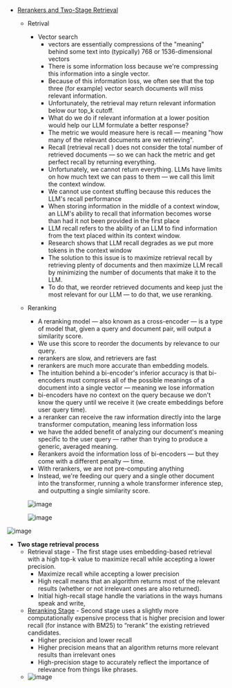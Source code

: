 - [Rerankers and Two-Stage Retrieval](https://www.pinecone.io/learn/series/rag/rerankers/)
  - Retrival
    - Vector search
      - vectors are essentially compressions of the "meaning" behind some text into (typically) 768 or 1536-dimensional vectors
      - There is some information loss because we're compressing this information into a single vector.
      - Because of this information loss, we often see that the top three (for example) vector search documents will miss relevant information.
      - Unfortunately, the retrieval may return relevant information below our top_k cutoff.
      - What do we do if relevant information at a lower position would help our LLM formulate a better response?
      - The metric we would measure here is recall — meaning "how many of the relevant documents are we retrieving".
      - Recall (retrieval recall ) does not consider the total number of retrieved documents — so we can hack the metric and get perfect recall by returning everything.
      - Unfortunately, we cannot return everything. LLMs have limits on how much text we can pass to them — we call this limit the context window.
      - We cannot use context stuffing because this reduces the LLM's recall performance
      - When storing information in the middle of a context window, an LLM's ability to recall that information becomes worse than had it not been provided in the first place
      - LLM recall refers to the ability of an LLM to find information from the text placed within its context window.
      - Research shows that LLM recall degrades as we put more tokens in the context window
      - The solution to this issue is to maximize retrieval recall by retrieving plenty of documents and then maximize LLM recall by minimizing the number of documents that make it to the LLM.
      - To do that, we reorder retrieved documents and keep just the most relevant for our LLM — to do that, we use reranking.
  - Reranking
      - A reranking model — also known as a cross-encoder — is a type of model that, given a query and document pair, will output a similarity score.
      - We use this score to reorder the documents by relevance to our query.
      - rerankers are slow, and retrievers are fast
      - rerankers are much more accurate than embedding models.
      - The intuition behind a bi-encoder's inferior accuracy is that bi-encoders must compress all of the possible meanings of a document into a single vector — meaning we lose information
      - bi-encoders have no context on the query because we don't know the query until we receive it (we create embeddings before user query time).
      - a reranker can receive the raw information directly into the large transformer computation, meaning less information loss
      - we have the added benefit of analyzing our document's meaning specific to the user query — rather than trying to produce a generic, averaged meaning.
      - Rerankers avoid the information loss of bi-encoders — but they come with a different penalty — time.
      - With rerankers, we are not pre-computing anything
      - Instead, we're feeding our query and a single other document into the transformer, running a whole transformer inference step, and outputting a single similarity score.
   
    ![image](https://github.com/harirajeev/learn_LLMS/assets/13446418/14fb5ca6-0809-4b80-bcdf-594c82d7d762)

    ![image](https://github.com/harirajeev/learn_LLMS/assets/13446418/dc508386-c0f4-4078-8b07-bab53c033890)

![image](https://github.com/harirajeev/learn_LLMS/assets/13446418/bf3b2b45-bae3-42f5-a3e1-013717578dce)

-  <b> Two stage retrieval process </b>
   -   Retrieval stage - The first stage uses embedding-based retrieval with a high top-k value to maximize recall while accepting a lower precision.
       -   Maximize recall while accepting a lower precision
       -   High recall means that an algorithm returns most of the relevant results (whether or not irrelevant ones are also returned).
       -   Initial high-recall stage handle the variations in the ways humans speak and write,
   -   [Reranking Stage](https://www.pinecone.io/learn/series/rag/rerankers/) - Second stage uses a slightly more computationally expensive process that is higher precision and lower recall (for instance with BM25) to “rerank” the existing retrieved candidates.
       -   Higher precision and lower recall
       -   Higher precision means that an algorithm returns more relevant results than irrelevant ones
       -   High-precision stage to accurately reflect the importance of relevance from things like phrases.
   -  ![image](https://github.com/harirajeev/learn_LLMS/assets/13446418/7022df94-6da8-4b6c-904f-b13e539da98f)
